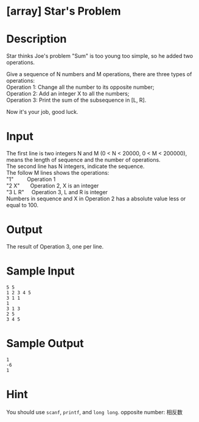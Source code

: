 # [array] Star's Problem

# Description

Star thinks Joe's problem "Sum" is too young too simple, so he added two operations.  

Give a sequence of N numbers and M operations, there are three types of operations:  
Operation 1: Change all the number to its opposite number;  
Operation 2: Add an integer X to all the numbers;  
Operation 3: Print the sum of the subsequence in [L, R].  

Now it's your job, good luck.

# Input

The first line is two integers N and M (0 < N < 20000, 0 < M < 200000), means the length of sequence and the number of operations.  
The second line has N integers, indicate the sequence.  
The follow M lines shows the operations:  
"1"         Operation 1  
"2 X"       Operation 2, X is an integer  
"3 L R"     Operation 3, L and R is integer  
Numbers in sequence and X in Operation 2 has a absolute value less or equal to 100.

# Output

The result of Operation 3, one per line.

# Sample Input
 
```
5 5
1 2 3 4 5
3 1 1
1
3 1 3
2 5
3 4 5
```

# Sample Output

```
1
-6
1
```

# Hint

You should use `scanf`, `printf`, and `long long`.
opposite number: 相反数
